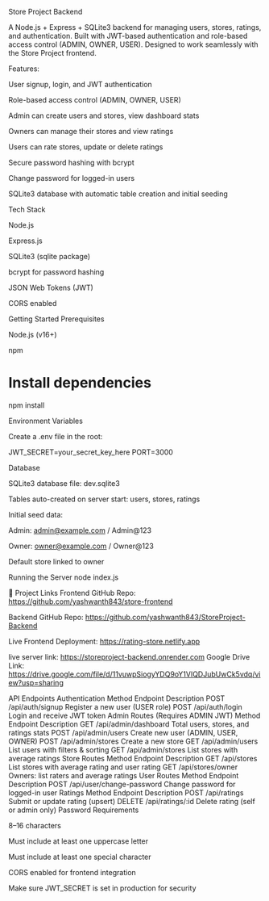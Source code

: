 Store Project Backend

A Node.js + Express + SQLite3 backend for managing users, stores, ratings, and authentication. Built with JWT-based authentication and role-based access control (ADMIN, OWNER, USER). Designed to work seamlessly with the Store Project frontend.

Features:

User signup, login, and JWT authentication

Role-based access control (ADMIN, OWNER, USER)

Admin can create users and stores, view dashboard stats

Owners can manage their stores and view ratings

Users can rate stores, update or delete ratings

Secure password hashing with bcrypt

Change password for logged-in users

SQLite3 database with automatic table creation and initial seeding

Tech Stack

Node.js

Express.js

SQLite3 (sqlite package)

bcrypt for password hashing

JSON Web Tokens (JWT)

CORS enabled

Getting Started
Prerequisites

Node.js (v16+)

npm



# Install dependencies
npm install

Environment Variables

Create a .env file in the root:

JWT_SECRET=your_secret_key_here
PORT=3000

Database

SQLite3 database file: dev.sqlite3

Tables auto-created on server start: users, stores, ratings

Initial seed data:

Admin: admin@example.com / Admin@123

Owner: owner@example.com / Owner@123

Default store linked to owner

Running the Server
node index.js

🔗 Project Links Frontend GitHub Repo: https://github.com/yashwanth843/store-frontend

Backend GitHub Repo: https://github.com/yashwanth843/StoreProject-Backend

Live Frontend Deployment: https://rating-store.netlify.app

live server link: https://storeproject-backend.onrender.com
Google Drive Link: https://drive.google.com/file/d/11vuwpSiogyYDQ9oY1VIQDJubUwCk5vdq/view?usp=sharing

API Endpoints
Authentication
Method	Endpoint	Description
POST	/api/auth/signup	Register a new user (USER role)
POST	/api/auth/login	Login and receive JWT token
Admin Routes (Requires ADMIN JWT)
Method	Endpoint	Description
GET	/api/admin/dashboard	Total users, stores, and ratings stats
POST	/api/admin/users	Create new user (ADMIN, USER, OWNER)
POST	/api/admin/stores	Create a new store
GET	/api/admin/users	List users with filters & sorting
GET	/api/admin/stores	List stores with average ratings
Store Routes
Method	Endpoint	Description
GET	/api/stores	List stores with average rating and user rating
GET	/api/stores/owner	Owners: list raters and average ratings
User Routes
Method	Endpoint	Description
POST	/api/user/change-password	Change password for logged-in user
Ratings
Method	Endpoint	Description
POST	/api/ratings	Submit or update rating (upsert)
DELETE	/api/ratings/:id	Delete rating (self or admin only)
Password Requirements

8–16 characters

Must include at least one uppercase letter

Must include at least one special character

CORS enabled for frontend integration

Make sure JWT_SECRET is set in production for security
